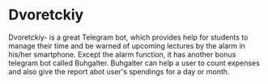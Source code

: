 # Dvoretckiy
Dvoretckiy- is a great Telegram bot, which provides help for students to manage their time and be warned of upcoming lectures by the alarm in his/her smartphone. Except the alarm function, it has another bonus telegram bot called Buhgalter. Buhgalter can help a user to count expenses and also give the report abot user's spendings for a day or month. 

